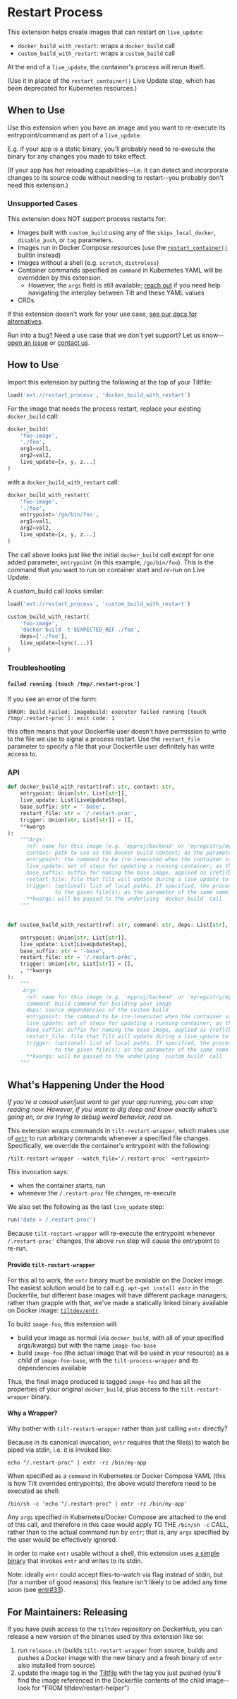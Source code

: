 # Restart Process

This extension helps create images that can restart on `live_update`:

- `docker_build_with_restart`: wraps a `docker_build` call
- `custom_build_with_restart`: wraps a `custom_build` call

At the end of a `live_update`, the container's process will rerun itself.

(Use it in place of the `restart_container()` Live Update step, which has been deprecated for Kubernetes resources.)

## When to Use
Use this extension when you have an image and you want to re-execute its entrypoint/command as part of a `live_update`.

E.g. if your app is a static binary, you'll probably need to re-execute the binary for any changes you made to take effect.

(If your app has hot reloading capabilities--i.e. it can detect and incorporate changes to its source code without needing to restart--you probably don't need this extension.)

### Unsupported Cases
This extension does NOT support process restarts for:
- Images built with `custom_build` using any of the `skips_local_docker`, `disable_push`, or `tag` parameters.
- Images run in Docker Compose resources (use the [`restart_container()`](https://docs.tilt.dev/api.html#api.restart_container) builtin instead)
- Images without a shell (e.g. `scratch`, `distroless`)
- Container commands specified as `command` in Kubernetes YAML will be overridden by this extension.
  - However, the `args` field is still available; [reach out](https://tilt.dev/contact) if you need help navigating the interplay between Tilt and these YAML values
- CRDs

If this extension doesn't work for your use case, [see our docs for alternatives](https://docs.tilt.dev/live_update_reference.html#restarting-your-process).

Run into a bug? Need a use case that we don't yet support? Let us know--[open an issue](https://github.com/tilt-dev/tilt-extensions/issues) or [contact us](https://tilt.dev/contact).

## How to Use

Import this extension by putting the following at the top of your Tiltfile:
```python
load('ext://restart_process', 'docker_build_with_restart')
```

For the image that needs the process restart, replace your existing `docker_build` call:
```python
docker_build(
    'foo-image',
    './foo',
    arg1=val1,
    arg2=val2,
    live_update=[x, y, z...]
)
```
with a `docker_build_with_restart` call:
```python
docker_build_with_restart(
    'foo-image',
    './foo',
    entrypoint='/go/bin/foo',
    arg1=val1,
    arg2=val2,
    live_update=[x, y, z...]
)
```
The call above looks just like the initial `docker_build` call except for one added parameter, `entrypoint` (in this example, `/go/bin/foo`). This is the command that you want to run on container start and _re-run_ on Live Update.

A custom_build call looks similar:

```python
load('ext://restart_process', 'custom_build_with_restart')

custom_build_with_restart(
    'foo-image',
    'docker build -t $EXPECTED_REF ./foo',
    deps=['./foo'],
    live_update=[sync(...)]
)
```

### Troubleshooting
#### `failed running [touch /tmp/.restart-proc']`
If you see an error of the form:
```
ERROR: Build Failed: ImageBuild: executor failed running [touch /tmp/.restart-proc']: exit code: 1
```
this often means that your Dockerfile user doesn't have permission to write to the file we use to signal a process restart. Use the `restart_file` parameter to specify a file that your Dockerfile user definitely has write access to.

### API
```python
def docker_build_with_restart(ref: str, context: str,
    entrypoint: Union[str, List[str]],
    live_update: List[LiveUpdateStep],
    base_suffix: str = '-base',
    restart_file: str = '/.restart-proc',
    trigger: Union[str, List[str]] = [],
    **kwargs
):
    """Args:
      ref: name for this image (e.g. 'myproj/backend' or 'myregistry/myproj/backend'); as the parameter of the same name in docker_build
      context: path to use as the Docker build context; as the parameter of the same name in docker_build
      entrypoint: the command to be (re-)executed when the container starts or when a live_update is run
      live_update: set of steps for updating a running container; as the parameter of the same name in docker_build
      base_suffix: suffix for naming the base image, applied as {ref}{base_suffix}
      restart_file: file that Tilt will update during a live_update to signal the entrypoint to rerun
      trigger: (optional) list of local paths. If specified, the process will ONLY be restarted when there are changes
               to the given file(s); as the parameter of the same name in the LiveUpdate `run` step.
      **kwargs: will be passed to the underlying `docker_build` call
    """
    

def custom_build_with_restart(ref: str, command: str, deps: List[str], entrypoint,

    entrypoint: Union[str, List[str]],
    live_update: List[LiveUpdateStep],
    base_suffix: str = '-base',
    restart_file: str = '/.restart-proc',
    trigger: Union[str, List[str]] = [],
    , **kwargs
):
    """
     Args:
      ref: name for this image (e.g. 'myproj/backend' or 'myregistry/myproj/backend'); as the parameter of the same name in custom_build
      command: build command for building your image
      deps: source dependencies of the custom build
      entrypoint: the command to be (re-)executed when the container starts or when a live_update is run
      live_update: set of steps for updating a running container; as the parameter of the same name in custom_build
      base_suffix: suffix for naming the base image, applied as {ref}{base_suffix}
      restart_file: file that Tilt will update during a live_update to signal the entrypoint to rerun
      trigger: (optional) list of local paths. If specified, the process will ONLY be restarted when there are changes
               to the given file(s); as the parameter of the same name in the LiveUpdate `run` step.
      **kwargs: will be passed to the underlying `custom_build` call
    """
```

## What's Happening Under the Hood
*If you're a casual user/just want to get your app running, you can stop reading now. However, if you want to dig deep and know exactly what's going on, or are trying to debug weird behavior, read on.*

This extension wraps commands in `tilt-restart-wrapper`, which makes use of [`entr`](https://github.com/eradman/entr/)
to run arbitrary commands whenever a specified file changes. Specifically, we override the container's entrypoint with the following:

```
/tilt-restart-wrapper --watch_file='/.restart-proc' <entrypoint>
```

This invocation says:
- when the container starts, run <entrypoint>
- whenever the `/.restart-proc` file changes, re-execute <entrypoint>

We also set the following as the last `live_update` step:
```python
run('date > /.restart-proc')
```

Because `tilt-restart-wrapper` will re-execute the entrypoint whenever `/.restart-proc'` changes, the above `run` step will cause the entrypoint to re-run.

#### Provide `tilt-restart-wrapper`
For this all to work, the `entr` binary must be available on the Docker image. The easiest solution would be to call e.g. `apt-get install entr` in the Dockerfile, but different base images will have different package managers; rather than grapple with that, we've made a statically linked binary available on Docker image: [`tiltdev/entr`](https://hub.docker.com/repository/docker/tiltdev/entr).

To build `image-foo`, this extension will:
- build your image as normal (via `docker_build`, with all of your specified args/kwargs) but with the name `image-foo-base`
- build `image-foo` (the actual image that will be used in your resource) as a _child_ of `image-foo-base`, with the `tilt-process-wrapper` and its dependencies available

Thus, the final image produced is tagged `image-foo` and has all the properties of your original `docker_build`, plus access to the `tilt-restart-wrapper` binary.

#### Why a Wrapper?
Why bother with `tilt-restart-wrapper` rather than just calling `entr` directly?

Because in its canonical invocation, `entr` requires that the file(s) to watch be piped via stdin, i.e. it is invoked like:
```
echo "/.restart-proc" | entr -rz /bin/my-app
```

When specified as a `command` in Kubernetes or Docker Compose YAML (this is how Tilt overrides entrypoints), the above would therefore need to be executed as shell:
```
/bin/sh -c 'echo "/.restart-proc" | entr -rz /bin/my-app'
```
Any `args` specified in Kubernetes/Docker Compose are attached to the end of this call, and therefore in this case would apply TO THE `/bin/sh -c` CALL, rather than to the actual command run by `entr`; that is, any `args` specified by the user would be effectively ignored.

In order to make `entr` usable without a shell, this extension uses [a simple binary](/restart_process/tilt-restart-wrapper.go) that invokes `entr` and writes to its stdin.

Note: ideally `entr` could accept files-to-watch via flag instead of stdin, but (for a number of good reasons) this feature isn't likely to be added any time soon (see [entr#33](https://github.com/eradman/entr/issues/33)).

## For Maintainers: Releasing
If you have push access to the `tiltdev` repository on DockerHub, you can release a new version of the binaries used by this extension like so:
1. run `release.sh` (builds `tilt-restart-wrapper` from source, builds and pushes a Docker image with the new binary and a fresh binary of `entr` also installed from source)
2. update the image tag in the [Tiltfile](/restart_process/Tiltfile) with the tag you just pushed (you'll find the image referenced in the Dockerfile contents of the child image--look for "FROM tiltdev/restart-helper")

